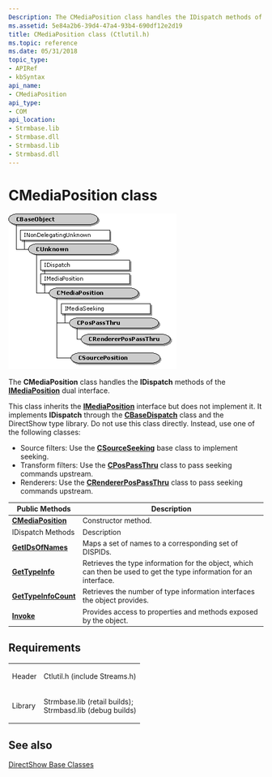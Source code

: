 ```yaml
---
Description: The CMediaPosition class handles the IDispatch methods of the IMediaPosition dual interface.
ms.assetid: 5e84a2b6-39d4-47a4-93b4-690df12e2d19
title: CMediaPosition class (Ctlutil.h)
ms.topic: reference
ms.date: 05/31/2018
topic_type: 
- APIRef
- kbSyntax
api_name: 
- CMediaPosition
api_type: 
- COM
api_location: 
- Strmbase.lib
- Strmbase.dll
- Strmbasd.lib
- Strmbasd.dll
---
```


# CMediaPosition class

![cmediaposition class hierarchy](images/cutil14.png)

The **CMediaPosition** class handles the **IDispatch** methods of the [**IMediaPosition**](/windows/desktop/api/Control/nn-control-imediaposition) dual interface.

This class inherits the [**IMediaPosition**](/windows/desktop/api/Control/nn-control-imediaposition) interface but does not implement it. It implements **IDispatch** through the [**CBaseDispatch**](cbasedispatch.md) class and the DirectShow type library. Do not use this class directly. Instead, use one of the following classes:

-   Source filters: Use the [**CSourceSeeking**](csourceseeking.md) base class to implement seeking.
-   Transform filters: Use the [**CPosPassThru**](cpospassthru.md) class to pass seeking commands upstream.
-   Renderers: Use the [**CRendererPosPassThru**](crendererpospassthru.md) class to pass seeking commands upstream.



| Public Methods                                              | Description                                                                                                         |
|-------------------------------------------------------------|---------------------------------------------------------------------------------------------------------------------|
| [**CMediaPosition**](cmediaposition-cmediaposition.md)     | Constructor method.                                                                                                 |
| IDispatch Methods                                           | Description                                                                                                         |
| [**GetIDsOfNames**](cmediaposition-getidsofnames.md)       | Maps a set of names to a corresponding set of DISPIDs.                                                              |
| [**GetTypeInfo**](cmediaposition-gettypeinfo.md)           | Retrieves the type information for the object, which can then be used to get the type information for an interface. |
| [**GetTypeInfoCount**](cmediaposition-gettypeinfocount.md) | Retrieves the number of type information interfaces the object provides.                                            |
| [**Invoke**](cmediaposition-invoke.md)                     | Provides access to properties and methods exposed by the object.                                                    |



 

## Requirements



|                    |                                                                                                                                                                                            |
|--------------------|--------------------------------------------------------------------------------------------------------------------------------------------------------------------------------------------|
| Header<br/>  | <dl> <dt>Ctlutil.h (include Streams.h)</dt> </dl>                                                                                   |
| Library<br/> | <dl> <dt>Strmbase.lib (retail builds); </dt> <dt>Strmbasd.lib (debug builds)</dt> </dl> |



## See also

<dl> <dt>

[DirectShow Base Classes](directshow-base-classes.md)
</dt> </dl>

 

 




